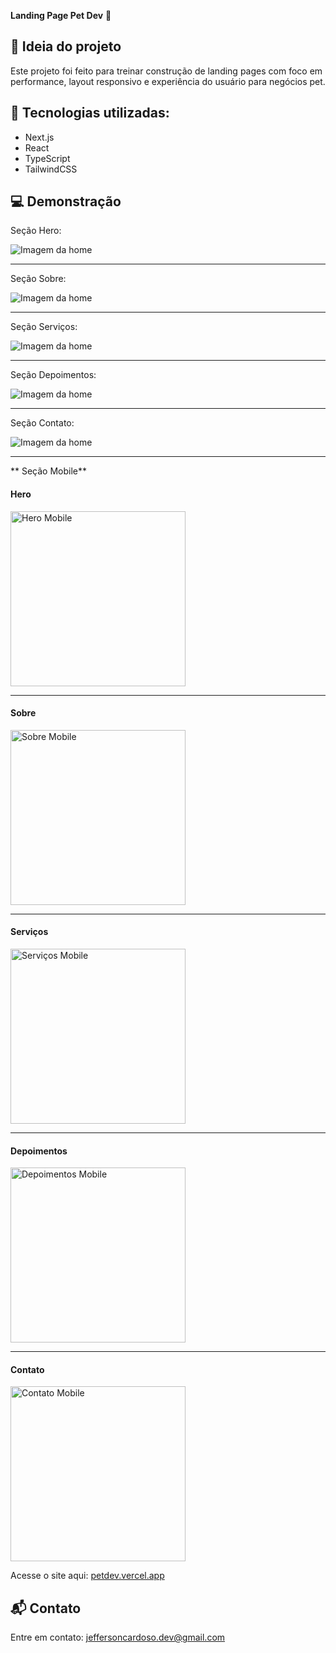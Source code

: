 **Landing Page Pet Dev** 🐾

## 🧠 Ideia do projeto

Este projeto foi feito para treinar construção de landing pages com foco em performance, layout responsivo e experiência do usuário para negócios pet.



## 🚀 Tecnologias utilizadas:

- Next.js
- React
- TypeScript
- TailwindCSS

## 💻 Demonstração 

Seção Hero:

![Imagem da home](./public/hero-web.png)


_____________________________________________

Seção Sobre:

![Imagem da home](./public/sobre-web.png)


_____________________________________________


Seção Serviços:

![Imagem da home](./public/servicos-web.png)


_____________________________________________


Seção Depoimentos:

![Imagem da home](./public/depoimentos-web.png)


_____________________________________________



Seção Contato:

![Imagem da home](./public/contato-web.png)


_____________________________________________



** Seção Mobile**

<h4>Hero</h4>
<img src="./public/hero-mob.png" alt="Hero Mobile" width="280" />

<hr />

<h4>Sobre</h4>
<img src="./public/sobre-mob.png" alt="Sobre Mobile" width="280" />

<hr />

<h4>Serviços</h4>
<img src="./public/servicos-mob.png" alt="Serviços Mobile" width="280" />

<hr />

<h4>Depoimentos</h4>
<img src="./public/depoimentos-mob.png" alt="Depoimentos Mobile" width="280" />

<hr />

<h4>Contato</h4>
<img src="./public/contato-mob.png" alt="Contato Mobile" width="280" />





Acesse o site aqui: [petdev.vercel.app](https://landing-page-pet-dev.vercel.app/)


## 📬 Contato

Entre em contato: jeffersoncardoso.dev@gmail.com



